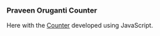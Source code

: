 ### Praveen Oruganti Counter

Here with the [Counter](https://praveenoruganti.github.io/praveenoruganti-js/0_Projects/praveenoruganti-counter) developed using JavaScript.